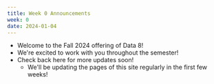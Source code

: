 ```yaml
---
title: Week 0 Announcements
week: 0
date: 2024-01-04
---
```


* Welcome to the Fall 2024 offering of Data 8!
* We're excited to work with you throughout the semester!
* Check back here for more updates soon!
    * We'll be updating the pages of this site regularly in the first few weeks!

